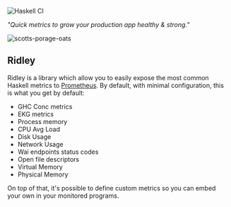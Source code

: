 ![Haskell CI](https://github.com/iconnect/ridley/workflows/Haskell%20CI/badge.svg?branch=master)

_"Quick metrics to grow your production app healthy & strong."_

![scotts-porage-oats](https://cloud.githubusercontent.com/assets/442035/19548306/10c828d2-969e-11e6-86b7-0672655b518f.jpg)

## Ridley

Ridley is a library which allow you to easily expose the most common Haskell metrics to [Prometheus](https://prometheus.io).
By default, with minimal configuration, this is what you get by default:

* GHC Conc metrics
* EKG metrics
* Process memory
* CPU Avg Load
* Disk Usage
* Network Usage
* Wai endpoints status codes
* Open file descriptors
* Virtual Memory
* Physical Memory

On top of that, it's possible to define custom metrics so you can embed your own in your monitored programs.

